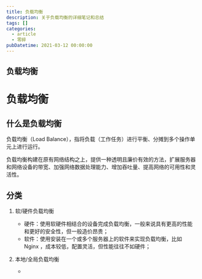 ```yaml
---
title: 负载均衡
description: 关于负载均衡的详细笔记和总结
tags: []
categories:
  - article
  - 零碎
pubDatetime: 2021-03-12 00:00:00
---
```


<style>
.center {
width: auto;
display: table;
margin - left: auto;
margin - right: auto;
}
// 图片居中
img {
position: relative;
left: 50%;
transform: translateX(-50%);
}
</style>

## 负载均衡

# 负载均衡

## 什么是负载均衡

负载均衡（Load Balance），指将负载（工作任务）进行平衡、分摊到多个操作单元上进行运行。

负载均衡构建在原有网络结构之上，提供一种透明且廉价有效的方法，扩展服务器和网络设备的带宽、加强网络数据处理能力、增加吞吐量、提高网络的可用性和灵活性。

## 分类

1. 软/硬件负载均衡

   - 硬件：使用软硬件相结合的设备完成负载均衡，一般来说具有更高的性能和更好的安全性，但一般造价昂贵；
   - 软件：使用安装在一个或多个服务器上的软件来实现负载均衡，比如 Nginx ，成本较低，配置灵活，但性能往往不如硬件；

2. 本地/全局负载均衡

   -

